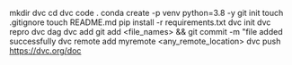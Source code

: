 mkdir dvc
cd dvc
code .
conda create -p venv python=3.8 -y
git init
touch .gitignore
touch README.md
pip install -r requirements.txt
dvc init
dvc repro
dvc dag
dvc add <file name>
git add <file_names> && git commit -m "file added successfully
dvc remote add myremote <any_remote_location>
dvc push
https://dvc.org/doc

